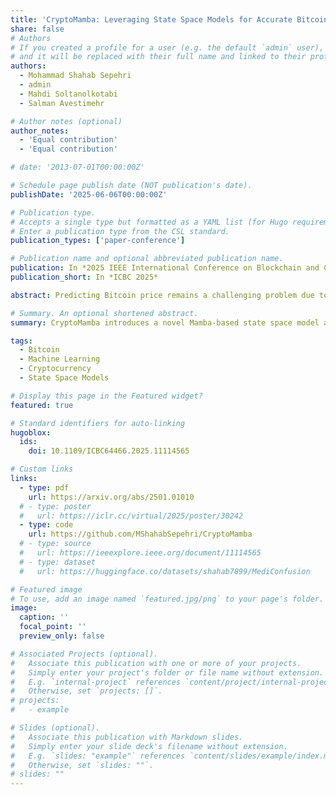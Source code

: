 ```yaml
---
title: 'CryptoMamba: Leveraging State Space Models for Accurate Bitcoin Price Prediction'
share: false
# Authors
# If you created a profile for a user (e.g. the default `admin` user), write the username (folder name) here
# and it will be replaced with their full name and linked to their profile.
authors:
  - Mohammad Shahab Sepehri
  - admin
  - Mahdi Soltanolkotabi
  - Salman Avestimehr

# Author notes (optional)
author_notes:
  - 'Equal contribution'
  - 'Equal contribution'

# date: '2013-07-01T00:00:00Z'

# Schedule page publish date (NOT publication's date).
publishDate: '2025-06-06T00:00:00Z'

# Publication type.
# Accepts a single type but formatted as a YAML list (for Hugo requirements).
# Enter a publication type from the CSL standard.
publication_types: ['paper-conference']

# Publication name and optional abbreviated publication name.
publication: In *2025 IEEE International Conference on Blockchain and Cryptocurrency*
publication_short: In *ICBC 2025*

abstract: Predicting Bitcoin price remains a challenging problem due to the high volatility and complex non-linear dynamics of cryptocurrency markets. Traditional time-series models, such as ARIMA and GARCH, and recurrent neural networks, like LSTMs, have been widely applied to this task but struggle to capture the regime shifts and long-range dependencies inherent in the data. In this work, we propose CryptoMamba, a novel Mamba-based State Space Model (SSM) architecture designed to effectively capture long-range dependencies in financial time-series data. Our experiments show that CryptoMamba not only provides more accurate predictions but also offers enhanced generalizability across different market conditions, surpassing the limitations of previous models. Coupled with trading algorithms for real-world scenarios, CryptoMamba demonstrates its practical utility by translating accurate forecasts into financial outcomes. Our findings signal a huge advantage for SSMs in stock and cryptocurrency price forecasting tasks.

# Summary. An optional shortened abstract.
summary: CryptoMamba introduces a novel Mamba-based state space model architecture for Bitcoin price prediction, demonstrating superior forecasting accuracy and trading performance over traditional and deep learning baselines by effectively capturing long-range dependencies and market volatility.

tags:
  - Bitcoin
  - Machine Learning
  - Cryptocurrency
  - State Space Models

# Display this page in the Featured widget?
featured: true

# Standard identifiers for auto-linking
hugoblox:
  ids:
    doi: 10.1109/ICBC64466.2025.11114565

# Custom links
links:
  - type: pdf
    url: https://arxiv.org/abs/2501.01010
  # - type: poster
  #   url: https://iclr.cc/virtual/2025/poster/30242
  - type: code
    url: https://github.com/MShahabSepehri/CryptoMamba
  # - type: source
  #   url: https://ieeexplore.ieee.org/document/11114565
  # - type: dataset
  #   url: https://huggingface.co/datasets/shahab7899/MediConfusion

# Featured image
# To use, add an image named `featured.jpg/png` to your page's folder.
image:
  caption: ''
  focal_point: ''
  preview_only: false

# Associated Projects (optional).
#   Associate this publication with one or more of your projects.
#   Simply enter your project's folder or file name without extension.
#   E.g. `internal-project` references `content/project/internal-project/index.md`.
#   Otherwise, set `projects: []`.
# projects:
#   - example

# Slides (optional).
#   Associate this publication with Markdown slides.
#   Simply enter your slide deck's filename without extension.
#   E.g. `slides: "example"` references `content/slides/example/index.md`.
#   Otherwise, set `slides: ""`.
# slides: ""
---
```


<!-- {{% callout note %}}
Click the _Cite_ button above to demo the feature to enable visitors to import publication metadata into their reference management software.
{{% /callout %}}

{{% callout note %}}
Create your slides in Markdown - click the _Slides_ button to check out the example.
{{% /callout %}}

Add the publication's **full text** or **supplementary notes** here. You can use rich formatting such as including [code, math, and images](https://docs.hugoblox.com/content/writing-markdown-latex/). -->
